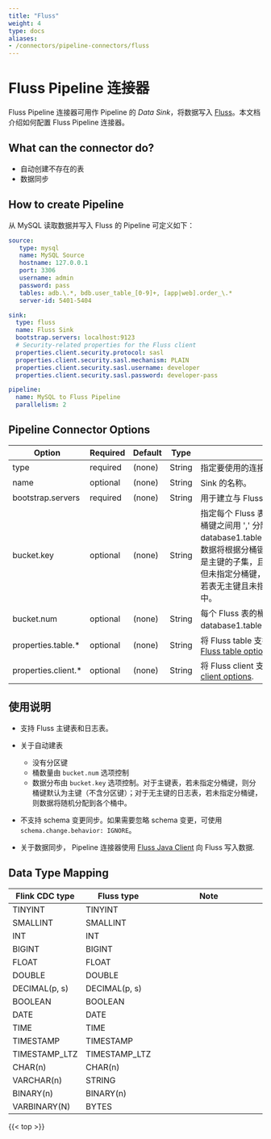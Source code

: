 ```yaml
---
title: "Fluss"
weight: 4
type: docs
aliases:
- /connectors/pipeline-connectors/fluss
---
```

<!--
Licensed to the Apache Software Foundation (ASF) under one
or more contributor license agreements.  See the NOTICE file
distributed with this work for additional information
regarding copyright ownership.  The ASF licenses this file
to you under the Apache License, Version 2.0 (the
"License"); you may not use this file except in compliance
with the License.  You may obtain a copy of the License at

  http://www.apache.org/licenses/LICENSE-2.0

Unless required by applicable law or agreed to in writing,
software distributed under the License is distributed on an
"AS IS" BASIS, WITHOUT WARRANTIES OR CONDITIONS OF ANY
KIND, either express or implied.  See the License for the
specific language governing permissions and limitations
under the License.
-->

# Fluss Pipeline 连接器
Fluss Pipeline 连接器可用作 Pipeline 的 *Data Sink*，将数据写入 [Fluss](https://fluss.apache.org)。本文档介绍如何配置 Fluss Pipeline 连接器。

## What can the connector do?
* 自动创建不存在的表 
* 数据同步

How to create Pipeline
----------------

从 MySQL 读取数据并写入 Fluss 的 Pipeline 可定义如下：

```yaml
source:
   type: mysql
   name: MySQL Source
   hostname: 127.0.0.1
   port: 3306
   username: admin
   password: pass
   tables: adb.\.*, bdb.user_table_[0-9]+, [app|web].order_\.*
   server-id: 5401-5404

sink:
  type: fluss
  name: Fluss Sink
  bootstrap.servers: localhost:9123
  # Security-related properties for the Fluss client
  properties.client.security.protocol: sasl
  properties.client.security.sasl.mechanism: PLAIN
  properties.client.security.sasl.username: developer
  properties.client.security.sasl.password: developer-pass

pipeline:
  name: MySQL to Fluss Pipeline
  parallelism: 2
```

Pipeline Connector Options
----------------
<div class="highlight">
<table class="colwidths-auto docutils">
   <thead>
      <tr>
        <th class="text-left" style="width: 25%">Option</th>
        <th class="text-left" style="width: 8%">Required</th>
        <th class="text-left" style="width: 7%">Default</th>
        <th class="text-left" style="width: 10%">Type</th>
        <th class="text-left" style="width: 50%">Description</th>
      </tr>
    </thead>
    <tbody>
    <tr>
      <td>type</td>
      <td>required</td>
      <td style="word-wrap: break-word;">(none)</td>
      <td>String</td>
      <td>指定要使用的连接器, 这里需要设置成 <code>'fluss'</code>。 </td>
    </tr>
    <tr>
      <td>name</td>
      <td>optional</td>
      <td style="word-wrap: break-word;">(none)</td>
      <td>String</td>
      <td>Sink 的名称。 </td>
    </tr>
    <tr>
      <td>bootstrap.servers</td>
      <td>required</td>
      <td style="word-wrap: break-word;">(none)</td>
      <td>String</td>
      <td>用于建立与 Fluss 集群初始连接的主机/端口对列表。 </td>
    </tr>
    <tr>
      <td>bucket.key</td>
      <td>optional</td>
      <td style="word-wrap: break-word;">(none)</td>
      <td>String</td>
      <td>指定每个 Fluss 表的数据分布策略。表之间用 ';' 分隔，分桶键之间用 ',' 分隔。格式：database1.table1:key1,key2;database1.table2:key3。
          数据将根据分桶键的哈希值分配到各个桶中（分桶键必须是主键的子集，且不包含主键表的分区键）。
          若表有主键但未指定分桶键，则分桶键默认为主键（不含分区键）；若表无主键且未指定分桶键，则数据将随机分配到各个桶中。 </td>
    </tr>
    <tr>
      <td>bucket.num</td>
      <td>optional</td>
      <td style="word-wrap: break-word;">(none)</td>
      <td>String</td>
      <td>每个 Fluss 表的桶数量。表之间用 ';' 分隔。格式：database1.table1:4;database1.table2:8。 </td>
    </tr>
    <tr>
      <td>properties.table.*</td>
      <td>optional</td>
      <td style="word-wrap: break-word;">(none)</td>
      <td>String</td>
      <td>将 Fluss table 支持的参数传递给 pipeline，参考，See <a href="https://fluss.apache.org/docs/engine-flink/options/#storage-options">Fluss table options</a>. </td>
    </tr>
    <tr>
      <td>properties.client.*</td>
      <td>optional</td>
      <td style="word-wrap: break-word;">(none)</td>
      <td>String</td>
      <td>将 Fluss client 支持的参数传递给 pipeline，See <a href="https://fluss.apache.org/docs/engine-flink/options/#write-options">Fluss client options</a>. </td>
    </tr>
    </tbody>
</table>    
</div>

## 使用说明

* 支持 Fluss 主键表和日志表。

* 关于自动建表
  * 没有分区键
  * 桶数量由 `bucket.num` 选项控制
  * 数据分布由 `bucket.key` 选项控制。对于主键表，若未指定分桶键，则分桶键默认为主键（不含分区键）；对于无主键的日志表，若未指定分桶键，则数据将随机分配到各个桶中。 

* 不支持 schema 变更同步。如果需要忽略 schema 变更，可使用 `schema.change.behavior: IGNORE`。

* 关于数据同步， Pipeline 连接器使用 [Fluss Java Client](https://fluss.apache.org/docs/apis/java-client/) 向 Fluss 写入数据.

Data Type Mapping
----------------
<div class="wy-table-responsive">
<table class="colwidths-auto docutils">
    <thead>
      <tr>
        <th class="text-left">Flink CDC type</th>
        <th class="text-left">Fluss type</th>
        <th class="text-left" style="width:60%;">Note</th>
      </tr>
    </thead>
    <tbody>
    <tr>
      <td>TINYINT</td>
      <td>TINYINT</td>
      <td></td>
    </tr>
    <tr>
      <td>SMALLINT</td>
      <td>SMALLINT</td>
      <td></td>
    </tr>
    <tr>
      <td>INT</td>
      <td>INT</td>
      <td></td>
    </tr>
    <tr>
      <td>BIGINT</td>
      <td>BIGINT</td>
      <td></td>
    </tr>
    <tr>
      <td>FLOAT</td>
      <td>FLOAT</td>
      <td></td>
    </tr>
    <tr>
      <td>DOUBLE</td>
      <td>DOUBLE</td>
      <td></td>
    </tr>
    <tr>
      <td>DECIMAL(p, s)</td>
      <td>DECIMAL(p, s)</td>
      <td></td>
    </tr>
    <tr>
      <td>BOOLEAN</td>
      <td>BOOLEAN</td>
      <td></td>
    </tr>
    <tr>
      <td>DATE</td>
      <td>DATE</td>
      <td></td>
    </tr>
    <tr>
      <td>TIME</td>
      <td>TIME</td>
      <td></td>
    </tr>
    <tr>
      <td>TIMESTAMP</td>
      <td>TIMESTAMP</td>
      <td></td>
    </tr>
    <tr>
      <td>TIMESTAMP_LTZ</td>
      <td>TIMESTAMP_LTZ</td>
      <td></td>
    </tr>
    <tr>
      <td>CHAR(n)</td>
      <td>CHAR(n)</td>
      <td></td>
    </tr>
    <tr>
      <td>VARCHAR(n)</td>
      <td>STRING</td>
      <td></td>
    </tr>
    <tr>
      <td>BINARY(n)</td>
      <td>BINARY(n)</td>
      <td></td>
    </tr>
    <tr>
      <td>VARBINARY(N)</td>
      <td>BYTES</td>
      <td></td>
    </tr>
    </tbody>
</table>
</div>

{{< top >}}
